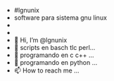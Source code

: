 - #lgnunix
- software para sistema gnu linux 
- 
- 
- 👋 Hi, I’m @lgnunix
- 👀 scripts en basch tlc perl...
- 🌱 programando en c c++ ...
- 💞️ programando en python ...
- 📫 How to reach me ...

<!---
lgnunix/lgnunix is a ✨ special ✨ repository because its `README.md` (this file) appears on your GitHub profile.
You can click the Preview link to take a look at your changes.
--->
